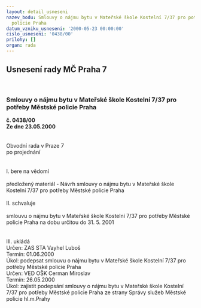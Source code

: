 ```yaml
---
layout: detail_usneseni
nazev_bodu: Smlouvy o nájmu bytu v Mateřské škole Kostelní 7/37 pro potřeby Městské
  policie Praha
datum_vzniku_usneseni: '2000-05-23 00:00:00'
cislo_usneseni: '0438/00'
prilohy: []
organ: rada
---
```

<div id="ucUsn_pList" class="usn">
	<span><h2>Usnesení rady MČ Praha 7 </h2>
<br></span><div class="standBody">
<span><h3>Smlouvy o nájmu bytu v Mateřské škole Kostelní 7/37 pro potřeby Městské policie Praha</h3></span><div class="center">
		<strong>č. 0438/00</strong><br>
	</div>
<div class="center">
		<strong>Ze dne 23.05.2000</strong><br><br>
	</div>     <br>Obvodní rada v Praze 7<br>po projednání<br><br><br>I.	bere na vědomí<br><br> předložený materiál - Návrh smlouvy o nájmu bytu v Mateřské škole Kostelní 7/37 pro potřeby Městské policie Praha<br><br>II.	schvaluje <br><br>smlouvu o nájmu bytu v Mateřské škole Kostelní 7/37 pro potřeby Městské policie Praha na dobu určitou do 31. 5. 2001<br><br><br>III.	ukládá <br>  Určen:	     	ZAS STA Vayhel Luboš<br>Termín: 01.06.2000<br>Úkol:	podepsat smlouvu o nájmu bytu v Mateřské škole Kostelní 7/37 pro potřeby Městské policie Praha<br>  Určen:	     	VED OŠK Cerman Miroslav<br>Termín: 26.05.2000<br>Úkol:	zajistit podepsání smlouvy o nájmu bytu v Mateřské škole Kostelní 7/37 pro potřeby Městské policie Praha ze strany Správy služeb Městské policie hl.m.Prahy<br> <br>
</div>
</div>